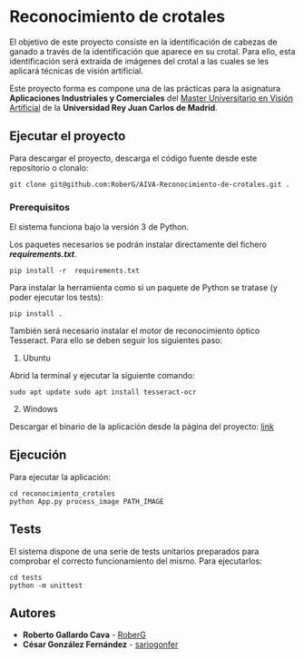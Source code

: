 # Reconocimiento de crotales

El objetivo de este proyecto consiste en la identificación de cabezas de ganado a través de la identificación que aparece en su crotal. Para ello, esta identificación será extraida de imágenes del crotal a las cuales se les aplicará técnicas de visión artificial.

Este proyecto forma es compone una de las prácticas para la asignatura __Aplicaciones Industriales y Comerciales__ del [Master Universitario en Visión Artificial](https://mastervisionartificial.es) de la **Universidad Rey Juan Carlos de Madrid**.

## Ejecutar el proyecto

Para descargar el proyecto, descarga el código fuente desde este repositorio o clonalo:

```
git clone git@github.com:RoberG/AIVA-Reconocimiento-de-crotales.git .
```

### Prerequisitos

El sistema funciona bajo la versión 3 de Python. 

Los paquetes necesarios se podrán instalar directamente del fichero **_requirements.txt_**.

```
pip install -r  requirements.txt
```

Para instalar la herramienta como si un paquete de Python se tratase (y poder ejecutar los tests):
```
pip install .
``` 

También será necesario instalar el motor de reconocimiento óptico Tesseract. Para ello se deben seguir los siguientes paso:

1. Ubuntu

Abrid la terminal y ejecutar la siguiente comando:

```
sudo apt update sudo apt install tesseract-ocr
```

2. Windows

Descargar el binario de la aplicación desde la página del proyecto: [link](https://tesseract-ocr.github.io/tessdoc/Downloads)

## Ejecución

Para ejecutar la aplicación:

``` 
cd reconocimiento_crotales
python App.py process_image PATH_IMAGE
``` 

## Tests

El sistema dispone de una serie de tests unitarios preparados para comprobar el correcto funcionamiento del mismo. Para ejecutarlos:

```
cd tests
python -m unittest 
```

## Autores

* **Roberto Gallardo Cava** - [RoberG](https://github.com/RoberG)
* **César González Fernández** - [sariogonfer](https://github.com/sariogonfer)
